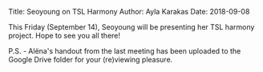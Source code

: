 Title: Seoyoung on TSL Harmony
Author: Ayla Karakas
Date: 2018-09-08

This Friday (September 14), Seoyoung will be presenting her TSL harmony project. Hope to see you all there!

P.S. - Alëna's handout from the last meeting has been uploaded to the Google Drive folder for your (re)viewing pleasure.
